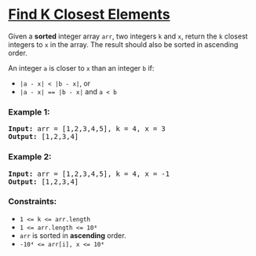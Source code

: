 # [Find K Closest Elements](https://leetcode.com/problems/find-k-closest-elements/)

Given a **sorted** integer array `arr`, two integers `k` and `x`, return the `k` closest integers to `x` in the array. The result should also be sorted in ascending order.

An integer `a` is closer to `x` than an integer `b` if:

- `|a - x| < |b - x|`, or
- `|a - x| == |b - x|` and `a < b`
 

### Example 1:
<pre>
<b>Input:</b> arr = [1,2,3,4,5], k = 4, x = 3
<b>Output:</b> [1,2,3,4]
</pre>

### Example 2:
<pre>
<b>Input:</b> arr = [1,2,3,4,5], k = 4, x = -1
<b>Output:</b> [1,2,3,4]
</pre>

### Constraints:

- `1 <= k <= arr.length`
- `1 <= arr.length <= 10⁴`
- `arr` is sorted in **ascending** order.
- `-10⁴ <= arr[i], x <= 10⁴`
